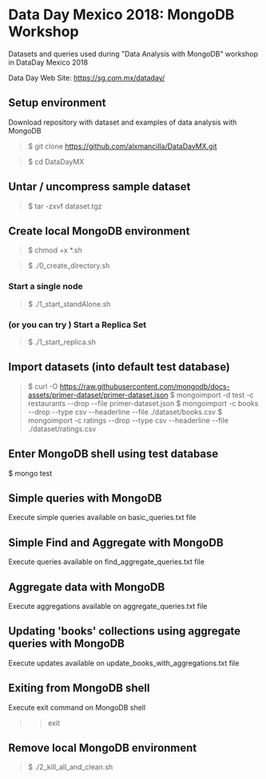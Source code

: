 # Data Day Mexico 2018: MongoDB Workshop 

Datasets and queries used during "Data Analysis with MongoDB" workshop in DataDay Mexico 2018 

Data Day Web Site: https://sg.com.mx/dataday/

## Setup  environment

Download repository with dataset and examples of data analysis with MongoDB

> $ git clone https://github.com/alxmancilla/DataDayMX.git

> $ cd DataDayMX

## Untar / uncompress sample dataset

> $ tar -zxvf dataset.tgz 

## Create local MongoDB environment 
> $ chmod +x *.sh

> $ ./0_create_directory.sh 

### Start a single node 
> $ ./1_start_standAlone.sh 

### (or you can try ) Start a Replica Set
> $ ./1_start_replica.sh 


## Import datasets (into default test database)

> $ curl -O  https://raw.githubusercontent.com/mongodb/docs-assets/primer-dataset/primer-dataset.json
> $ mongoimport -d test -c restaurants --drop --file primer-dataset.json
> $ mongoimport  -c books --drop --type csv --headerline --file ./dataset/books.csv 
> $ mongoimport  -c ratings --drop --type csv --headerline --file ./dataset/ratings.csv 

## Enter MongoDB shell using test database 

$ mongo test

## Simple queries with MongoDB  

Execute simple queries available on basic_queries.txt file

## Simple Find and Aggregate  with MongoDB  

Execute queries available on find_aggregate_queries.txt file

## Aggregate data with MongoDB  

Execute aggregations available on aggregate_queries.txt file

## Updating 'books' collections using aggregate queries with MongoDB  

Execute updates available on update_books_with_aggregations.txt file

## Exiting from MongoDB shell

Execute exit command on MongoDB shell

> > exit

## Remove local MongoDB environment 

> $ ./2_kill_all_and_clean.sh 


